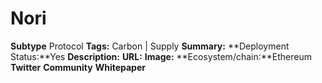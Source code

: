 # Nori
**Subtype** Protocol
**Tags:** Carbon | Supply
**Summary:**
**Deployment Status:**Yes
**Description:**
**URL:**
**Image:**
**Ecosystem/chain:**Ethereum
**Twitter**
**Community**
**Whitepaper**
